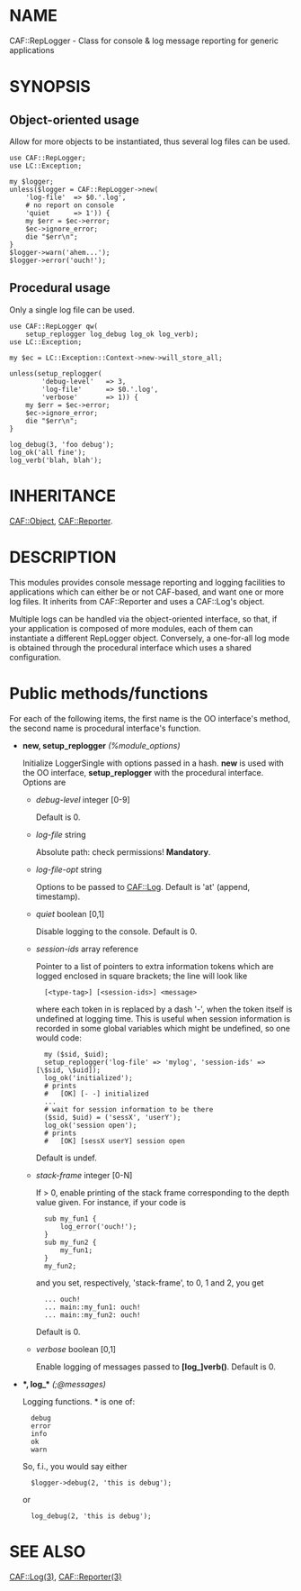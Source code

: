 # NAME

CAF::RepLogger - Class for console & log message reporting for generic
applications

# SYNOPSIS

## Object-oriented usage

Allow for more objects to be instantiated, thus several log files can be used.

    use CAF::RepLogger;
    use LC::Exception;

    my $logger;
    unless($logger = CAF::RepLogger->new(
        'log-file'  => $0.'.log',
        # no report on console
        'quiet      => 1')) {
        my $err = $ec->error;
        $ec->ignore_error;
        die "$err\n";
    }
    $logger->warn('ahem...');
    $logger->error('ouch!');

## Procedural usage

Only a single log file can be used.

    use CAF::RepLogger qw(
        setup_replogger log_debug log_ok log_verb);
    use LC::Exception;

    my $ec = LC::Exception::Context->new->will_store_all;

    unless(setup_replogger(
            'debug-level'   => 3,
            'log-file'      => $0.'.log',
            'verbose'       => 1)) {
        my $err = $ec->error;
        $ec->ignore_error;
        die "$err\n";
    }

    log_debug(3, 'foo debug');
    log_ok('all fine');
    log_verb('blah, blah');

# INHERITANCE

[CAF::Object](https://metacpan.org/pod/CAF::Object), [CAF::Reporter](https://metacpan.org/pod/CAF::Reporter).

# DESCRIPTION

This modules provides console message reporting and logging facilities to
applications which can either be or not CAF-based, and want one or more
log files. It inherits from CAF::Reporter and uses a CAF::Log's object.

Multiple logs can be handled via the object-oriented interface, so that, if
your application is composed of more modules, each of them can instantiate
a different RepLogger object. Conversely, a one-for-all log mode is obtained
through the procedural interface which uses a shared configuration.

# Public methods/functions

For each of the following items, the first name is the OO interface's method,
the second name is procedural interface's function.

- **new, setup\_replogger** _(%module\_options)_

    Initialize LoggerSingle with options passed in a hash. **new** is used with the
    OO interface, **setup\_replogger** with the procedural interface. Options are

    - _debug-level_ integer \[0-9\]

        Default is 0.

    - _log-file_ string

        Absolute path: check permissions! **Mandatory**.

    - _log-file-opt_ string

        Options to be passed to [CAF::Log](https://metacpan.org/pod/CAF::Log). Default is 'at' (append, timestamp).

    - _quiet_ boolean \[0,1\]

        Disable logging to the console. Default is 0.

    - _session-ids_ array reference

        Pointer to a list of pointers to extra information tokens which are logged
        enclosed in square brackets; the line will look like

            [<type-tag>] [<session-ids>] <message>

        where each token in <session-ids> is replaced by a dash '-', when the token
        itself is undefined at logging time. This is useful when session information is
        recorded in some global variables which might be undefined, so one would code:

            my ($sid, $uid);
            setup_replogger('log-file' => 'mylog', 'session-ids' => [\$sid, \$uid]);
            log_ok('initialized');
            # prints
            #   [OK] [- -] initialized
            ...
            # wait for session information to be there
            ($sid, $uid) = ('sessX', 'userY');
            log_ok('session open');
            # prints
            #   [OK] [sessX userY] session open

        Default is undef.

    - _stack-frame_ integer \[0-N\]

        If > 0, enable printing of the stack frame corresponding to the depth value
        given. For instance, if your code is

            sub my_fun1 {
                log_error('ouch!');
            }
            sub my_fun2 {
                my_fun1;
            }
            my_fun2;

        and you set, respectively, 'stack-frame', to 0, 1 and 2, you get

            ... ouch!
            ... main::my_fun1: ouch!
            ... main::my_fun2: ouch!

        Default is 0.

    - _verbose_ boolean \[0,1\]

        Enable logging of messages passed to **\[log\_\]verb()**. Default is 0.

- **\*, log\_\*** _(;@messages)_

    Logging functions. \* is one of:

        debug
        error
        info
        ok
        warn

    So, f.i., you would say either

        $logger->debug(2, 'this is debug');

    or

        log_debug(2, 'this is debug');

# SEE ALSO

[CAF::Log(3)](http://man.he.net/man3/CAF::Log), [CAF::Reporter(3)](http://man.he.net/man3/CAF::Reporter)
